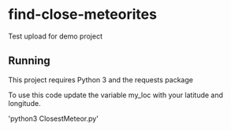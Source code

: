 # find-close-meteorites
Test upload for demo project


## Running
This project requires Python 3 and the requests package

To use this code update the variable my_loc with your latitude and longitude.

'python3 ClosestMeteor.py'

